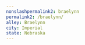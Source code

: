 ```yaml
---
﻿nonslashpermalink2: braelynn
permalink2: /braelynn/
alley: Braelynn
city: Imperial
state: Nebraska
---
```

